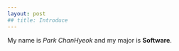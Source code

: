 ```yaml
---
layout: post
## title: Introduce
---
```


My name is *Park ChanHyeok* and my major is **Software**.

